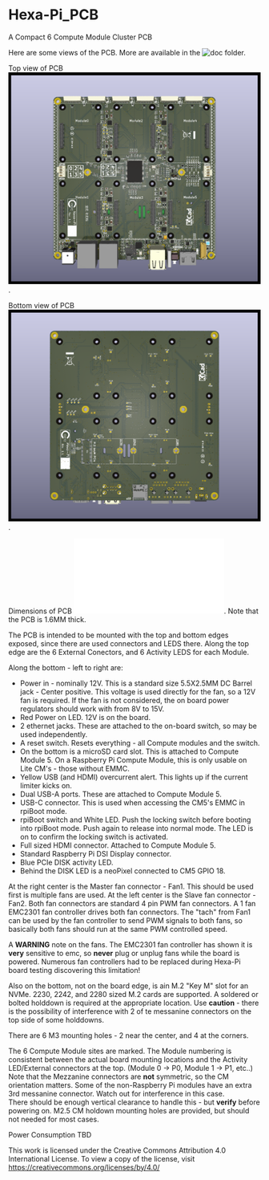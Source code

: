 # Hexa-Pi_PCB
A Compact 6 Compute Module Cluster PCB

Here are some views of the PCB.
More are available in the ![doc](doc/) folder.

Top view of PCB
![Top View](doc/Hexa-Pi_1.1_TOP.png).

Bottom view of PCB
![Bottom View](doc/Hexa-Pi_1.1_BOT.png).

Dimensions of PCB
![Dimension View](doc/Hexa-Pi_1.1-DIMENSIONS.pdf).
Note that the PCB is 1.6MM thick.

The PCB is intended to be mounted with the top and bottom edges exposed, since there are used connectors and LEDS there.
Along the top edge are the 6 External Conectors, and 6 Activity LEDS for each Module.

Along the bottom - left to right are:
- Power in - nominally 12V. This is a standard size 5.5X2.5MM DC Barrel jack - Center positive.
  This voltage is used directly for the fan, so a 12V fan is required.
  If the fan is not considered, the on board power regulators should work with from 8V to 15V.
- Red Power on LED.  12V is on the board.
- 2 ethernet jacks. These are attached to the on-board switch, so may be used independently.
- A reset switch. Resets everything - all Compute modules and the switch.
- On the bottom is a microSD card slot. This is attached to Compute Module 5.
  On a Raspberry Pi Compute Module, this is only usable on Lite CM's - those without EMMC.
- Yellow USB (and HDMI) overcurrent alert.  This lights up if the current limiter kicks on.
- Dual USB-A ports.  These are attached to Compute Module 5.
- USB-C connector.  This is used when accessing the CM5's EMMC in rpiBoot mode.
- rpiBoot switch and White LED.  Push the locking switch before booting into rpiBoot mode.
  Push again to release into normal mode.
  The LED is on to confirm the locking switch is activated.
- Full sized HDMI connector.  Attached to Compute Module 5.
- Standard Raspberry Pi DSI Display connector.
- Blue PCIe DISK activity LED.
- Behind the DISK LED is a neoPixel connected to CM5 GPIO 18.

At the right center is the Master fan connector - Fan1.
This should be used first is multiple fans are used.
At the left center is the Slave fan connector - Fan2.
Both fan connectors are standard 4 pin PWM fan connectors.
A 1 fan EMC2301 fan controller drives both fan connectors.
The "tach" from Fan1 can be used by the fan controller to send PWM signals to both fans,
so basically both fans should run at the same PWM controlled speed.

A **WARNING** note on the fans. The EMC2301 fan controller has shown it is **very**
sensitive to emc, so **never** plug or unplug fans while the board is powered.
Numerous fan controllers had to be replaced during Hexa-Pi board testing discovering this limitation!

Also on the bottom, not on the board edge, is ain M.2 "Key M" slot for an NVMe.
2230, 2242, and 2280 sized M.2 cards are supported.
A soldered or bolted holddown is required at the appropriate location.
Use **caution** - there is the possibility of interference with 2 of te messanine
connectors on the top side of some holddowns.

There are 6 M3 mounting holes - 2 near the center, and 4 at the corners.

The 6 Compute Module sites are marked. 
The Module numbering is consistent between the actual board mounting locations and the 
Activity LED/External connectors at the top. (Module 0 -> P0, Module 1 -> P1, etc..)
Note that the Mezzanine connectors are **not** symmetric, so the CM orientation matters.
Some of the non-Raspberry Pi modules have an extra 3rd messanine connector.
Watch out for interference in this case.  
There should be enough vertical clearance to handle this - but **verify** before powering on.
M2.5 CM holdown mounting holes are provided, but should not needed for most cases.


Power Consumption TBD


This work is licensed under the Creative Commons Attribution 4.0 International License. To view a copy of the license, visit https://creativecommons.org/licenses/by/4.0/
